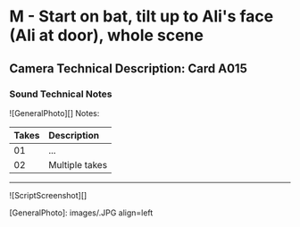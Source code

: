 # M - Start on bat, tilt up to Ali's face (Ali at door), whole scene

## Camera Technical Description: Card A015

### Sound Technical Notes

![GeneralPhoto][]
Notes: 

| Takes | Description |
|:---|:----|
| 01 | ... |
| 02 | Multiple takes |

----

![ScriptScreenshot][]


[GeneralPhoto]:  images/.JPG align=left
